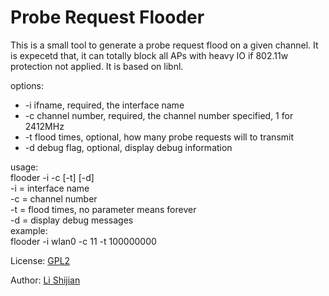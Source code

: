 Probe Request Flooder
=====================
This is a small tool to generate a probe request flood on a given channel. It
is expecetd that, it can totally block all APs with heavy IO if 802.11w protection not applied. It is based on libnl.

options:

* -i ifname, required, the interface name  
* -c channel number, required, the channel number specified, 1 for 2412MHz  
* -t flood times, optional, how many probe requests will to transmit  
* -d debug flag, optional, display debug information

usage:  
 flooder -i<ifname> -c<channel> [-t<times>] [-d]  
  -i = interface name  
  -c = channel number  
  -t = flood times, no parameter means forever  
  -d = display debug messages  
example:  
  flooder -i wlan0 -c 11 -t 100000000  

License: [GPL2](http://www.gnu.org/licenses/gpl-2.0.html)

Author: [Li Shijian](http://github.com/furtherLee)
